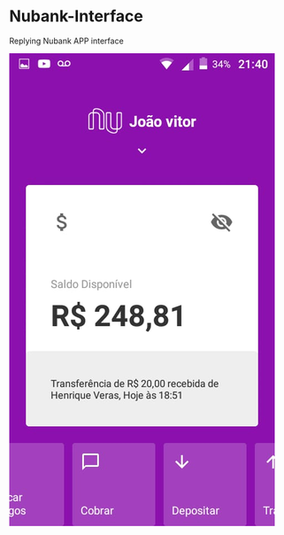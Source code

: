# Nubank-Interface
Replying Nubank APP interface

![alt text](/screenshots/home.jpeg?raw=true "Title")
